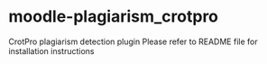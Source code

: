 moodle-plagiarism_crotpro
=========================

CrotPro plagiarism detection plugin
Please refer to README file for installation instructions